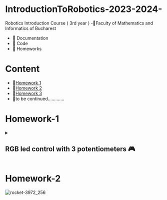 # IntroductionToRobotics-2023-2024-

Robotics Introduction Course ( 3rd year )
-📍Faculty of Mathematics and Informatics of Bucharest
- 🤖 Documentation
- 🤖 Code
- 🤖 Homeworks

# Content
- 🚨[Homework 1](#homework-1)
- 🚨[Homework 2](#homework-2)
- 🚨[Homework 3](#homework-3)
- 🚨to be continued.............
# Homework-1
<details>
<summary> <h2> RGB led control with 3 potentiometers 🎮 </h2> </summary>
<h3>Task</h3>
<details>
Utilize a separate potentiometer to independently control each color of the RGB LED (Red, Green, and Blue). This control should be achieved using digital electronics.
</details>

### 🖥 Code : [ The Code 🖥 ](https://github.com/anacimpeanu/IntroductionToRobotics-2023-2024-/blob/main/Homework/RGB_HOMEWORK_1.ino)

### 🕹 Electronic scheme: ![poza 1 Robotica](https://github.com/anacimpeanu/IntroductionToRobotics-2023-2024-/assets/115561036/994cc0ce-5953-4d28-b169-ed9d53d53344)

### 📸 Electronic circuit in real life:
![poza 2 IR](https://github.com/anacimpeanu/IntroductionToRobotics-2023-2024-/assets/115561036/c67bd8d5-2154-4d05-ba6b-6972e0e46e77)


![Poza 3 IR](https://github.com/anacimpeanu/IntroductionToRobotics-2023-2024-/assets/115561036/792a0f21-dc8d-4ee6-bc91-25e64a62749a)

### 📽 Video : [ RGB Video ](https://youtube.com/shorts/AQVuu2zn9Hw)

### 🔌 Important : 
- The red LED has too much internal resistance, and a 330 resistor further reduces the current reaching the LED
- So, for the red LED, I use a resistance of 10, so we allow a current with a higher intensity to reach the LED
- 
</details> 

# Homework-2
![rocket-3972_256](https://github.com/anacimpeanu/IntroductionToRobotics-2023-2024-/assets/115561036/f3795070-b819-4e07-bff8-05112beb6c84)

